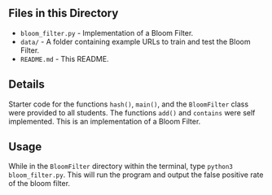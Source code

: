 ## Files in this Directory
* `bloom_filter.py` - Implementation of a Bloom Filter.
* `data/` - A folder containing example URLs to train and test the Bloom Filter.
* `README.md` - This README.

## Details
Starter code for the functions `hash()`, `main()`, and the `BloomFilter` class were provided to all students. The functions `add()` and `contains` were self implemented. This is an implementation of a Bloom Filter.

## Usage
While in the `BloomFilter` directory within the terminal, type `python3 bloom_filter.py`. This will run the
program and output the false positive rate of the bloom filter.

